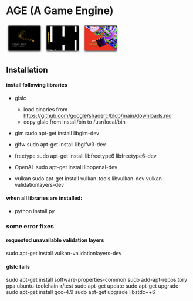 # AGE (A Game Engine)

<p float="left">
  <img src="screen_shots/1.png" width="100" />
  <img src="screen_shots/2.png" width="100" /> 
  <img src="screen_shots/3.png" width="100" />
</p>

## Installation

#### install following libraries

* glslc
  * load binaries from https://github.com/google/shaderc/blob/main/downloads.md
  * copy glslc from install/bin to /usr/local/bin

* glm
sudo apt-get install libglm-dev

* glfw
sudo apt-get install libglfw3-dev

* freetype
sudo apt-get install libfreetype6 libfreetype6-dev

* OpenAL
sudo apt-get install libopenal-dev

* vulkan
sudo apt-get install vulkan-tools libvulkan-dev vulkan-validationlayers-dev

#### when all libraries are installed:

* python install.py

### some error fixes

#### requested unavailable validation layers
sudo apt-get install vulkan-validationlayers-dev

#### glslc fails
sudo apt-get install software-properties-common
sudo add-apt-repository ppa:ubuntu-toolchain-r/test
sudo apt-get update
sudo apt-get upgrade
sudo apt-get install gcc-4.9
sudo apt-get upgrade libstdc++6
